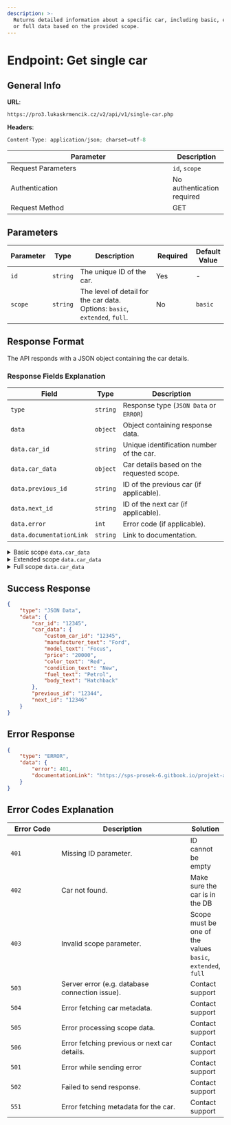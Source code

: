 ```yaml
---
description: >-
  Returns detailed information about a specific car, including basic, extended,
  or full data based on the provided scope.
---
```


# Endpoint: Get single car

## General Info

**URL**:&#x20;

```url
https://pro3.lukaskrmencik.cz/v2/api/v1/single-car.php
```

**Headers**:

```javascript
Content-Type: application/json; charset=utf-8
```

<table><thead><tr><th width="361">Parameter</th><th>Description</th></tr></thead><tbody><tr><td>Request Parameters</td><td><code>id</code>, <code>scope</code></td></tr><tr><td>Authentication</td><td>No authentication required</td></tr><tr><td>Request Method</td><td>GET</td></tr></tbody></table>

## Parameters

<table><thead><tr><th>Parameter</th><th>Type</th><th width="296">Description</th><th width="90">Required</th><th>Default Value</th></tr></thead><tbody><tr><td><code>id</code></td><td><code>string</code></td><td>The unique ID of the car.</td><td>Yes</td><td>-</td></tr><tr><td><code>scope</code></td><td><code>string</code></td><td>The level of detail for the car data. Options: <code>basic</code>, <code>extended</code>, <code>full</code>.</td><td>No</td><td><code>basic</code></td></tr></tbody></table>

## Response Format

The API responds with a JSON object containing the car details.

### Response Fields Explanation

| Field                    | Type     | Description                               |
| ------------------------ | -------- | ----------------------------------------- |
| `type`                   | `string` | Response type (`JSON Data` or `ERROR`)    |
| `data`                   | `object` | Object containing response data.          |
| `data.car_id`            | `string` | Unique identification number of the car.  |
| `data.car_data`          | `object` | Car details based on the requested scope. |
| `data.previous_id`       | `string` | ID of the previous car (if applicable).   |
| `data.next_id`           | `string` | ID of the next car (if applicable).       |
| `data.error`             | `int`    | Error code (if applicable).               |
| `data.documentationLink` | `string` | Link to documentation.                    |

<details>

<summary>Basic scope <code>data.car_data</code></summary>

<table><thead><tr><th width="222">Field</th><th width="89">Type</th><th>Description</th></tr></thead><tbody><tr><td><code>custom_car_id</code></td><td>String</td><td>Custom ID for the car</td></tr><tr><td><code>manufacturer_text</code></td><td>String</td><td>Car manufacturer</td></tr><tr><td><code>model_text</code></td><td>String</td><td>Car model</td></tr><tr><td><code>type_info</code></td><td>String</td><td>Type of the car</td></tr><tr><td><code>price</code></td><td>Float</td><td>Price of the car</td></tr><tr><td><code>price_mena_text</code></td><td>String</td><td>Currency of the price</td></tr><tr><td><code>color_text</code></td><td>String</td><td>Car color</td></tr><tr><td><code>condition_text</code></td><td>String</td><td>Condition of the car</td></tr><tr><td><code>fuel_text</code></td><td>String</td><td>Fuel type</td></tr><tr><td><code>body_text</code></td><td>String</td><td>Body type</td></tr><tr><td><code>date_in</code></td><td>Date</td><td>Date when the car entered</td></tr><tr><td><code>tachometr</code></td><td>Integer</td><td>Car odometer reading</td></tr><tr><td><code>tachometr_unit_text</code></td><td>String</td><td>Odometer unit (e.g., km, miles)</td></tr><tr><td><code>note</code></td><td>String</td><td>Additional notes</td></tr></tbody></table>

</details>

<details>

<summary>Extended scope <code>data.car_data</code></summary>

<table><thead><tr><th width="239">Field</th><th width="84">Type</th><th>Description</th></tr></thead><tbody><tr><td><code>custom_car_id</code></td><td>String</td><td>Custom ID for the car</td></tr><tr><td><code>manufacturer_text</code></td><td>String</td><td>Car manufacturer</td></tr><tr><td><code>model_text</code></td><td>String</td><td>Car model</td></tr><tr><td><code>type_info</code></td><td>String</td><td>Type of the car</td></tr><tr><td><code>price</code></td><td>Float</td><td>Price of the car</td></tr><tr><td><code>price_mena_text</code></td><td>String</td><td>Currency of the price</td></tr><tr><td><code>color_text</code></td><td>String</td><td>Car color</td></tr><tr><td><code>condition_text</code></td><td>String</td><td>Condition of the car</td></tr><tr><td><code>fuel_text</code></td><td>String</td><td>Fuel type</td></tr><tr><td><code>body_text</code></td><td>String</td><td>Body type</td></tr><tr><td><code>date_in</code></td><td>Date</td><td>Date when the car entered</td></tr><tr><td><code>tachometr</code></td><td>Integer</td><td>Car odometer reading</td></tr><tr><td><code>tachometr_unit_text</code></td><td>String</td><td>Odometer unit (e.g., km, miles)</td></tr><tr><td><code>note</code></td><td>String</td><td>Additional notes</td></tr><tr><td><code>engine_power</code></td><td>Integer</td><td>Engine power (in horsepower or kW)</td></tr><tr><td><code>engine_power_text</code></td><td>String</td><td>Engine power description</td></tr><tr><td><code>engine_volume</code></td><td>Float</td><td>Engine volume (in liters)</td></tr><tr><td><code>typ_hybridu_text</code></td><td>String</td><td>Hybrid type (e.g., Plug-in)</td></tr><tr><td><code>plug_in</code></td><td>Integer</td><td>Plug-in hybrid (1 if yes, 0 if no)</td></tr><tr><td><code>t_moment</code></td><td>Integer</td><td>Torque value (e.g., in Nm)</td></tr><tr><td><code>pocet_dveri</code></td><td>Integer</td><td>Number of doors</td></tr><tr><td><code>pocet_mist</code></td><td>Integer</td><td>Number of seats</td></tr><tr><td><code>first_owner</code></td><td>Integer</td><td>First owner status (1 if yes, 0 if no)</td></tr><tr><td><code>not_crashed</code></td><td>Integer</td><td>Not crashed (1 if yes, 0 if no)</td></tr><tr><td><code>financovani_pozn</code></td><td>String</td><td>Financing notes</td></tr><tr><td><code>service_book</code></td><td>Integer</td><td>Availability of service book (1 if yes, 0 if no)</td></tr><tr><td><code>made_date</code></td><td>Date</td><td>Production date</td></tr><tr><td><code>price_puvodni</code></td><td>Float</td><td>Original price</td></tr><tr><td><code>price_end</code></td><td>Float</td><td>Final price</td></tr><tr><td><code>kategorie_text</code></td><td>String</td><td>Car category</td></tr><tr><td><code>kind_text</code></td><td>String</td><td>Car type (e.g., sedan, SUV)</td></tr></tbody></table>

</details>

<details>

<summary>Full scope <code>data.car_data</code></summary>

<table><thead><tr><th width="203">Field</th><th width="80">Type</th><th width="368">Description</th></tr></thead><tbody><tr><td><code>body_klic</code></td><td>string</td><td>Key for body type</td></tr><tr><td><code>body_text</code></td><td>string</td><td>Text representation of the body type (e.g., SUV)</td></tr><tr><td><code>cebia_report</code></td><td>string</td><td>Report from CEBIA</td></tr><tr><td><code>cena_na_leasing</code></td><td>string</td><td>Leasing price</td></tr><tr><td><code>cena_na_leasing_2</code></td><td>string</td><td>Alternative leasing price</td></tr><tr><td><code>color_klic</code></td><td>string</td><td>Key for car color</td></tr><tr><td><code>color_text</code></td><td>string</td><td>Text description of car color (e.g., gray metallic)</td></tr><tr><td><code>condition_klic</code></td><td>string</td><td>Key for the condition of the car (e.g., new)</td></tr><tr><td><code>condition_text</code></td><td>string</td><td>Text description of the car's condition (e.g., new vehicle)</td></tr><tr><td><code>custom_car_id</code></td><td>string</td><td>Custom car identifier</td></tr><tr><td><code>date_in</code></td><td>string</td><td>Date the car was listed (YYYY-MM-DD)</td></tr><tr><td><code>dojezd</code></td><td>string</td><td>Range of the car (in km)</td></tr><tr><td><code>dokumenty</code></td><td>string</td><td>Documents related to the car</td></tr><tr><td><code>emise</code></td><td>string</td><td>Emissions</td></tr><tr><td><code>engine_power</code></td><td>string</td><td>Engine power (in kW)</td></tr><tr><td><code>engine_power_klic</code></td><td>string</td><td>Key for engine power</td></tr><tr><td><code>engine_power_text</code></td><td>string</td><td>Text representation of engine power (e.g., kW)</td></tr><tr><td><code>engine_volume</code></td><td>string</td><td>Engine volume (in cubic centimeters)</td></tr><tr><td><code>equipment</code></td><td>string</td><td>Equipment list for the car</td></tr><tr><td><code>evid_cislo</code></td><td>string</td><td>Evidence number</td></tr><tr><td><code>financovani</code></td><td>string</td><td>Financing options</td></tr><tr><td><code>financovani_pozn</code></td><td>string</td><td>Financing notes (e.g., VAT deduction available)</td></tr><tr><td><code>first_owner</code></td><td>string</td><td>Indicates if the car is a first-owner vehicle (0 for no, 1 for yes)</td></tr><tr><td><code>fuel_klic</code></td><td>string</td><td>Key for fuel type</td></tr><tr><td><code>fuel_text</code></td><td>string</td><td>Fuel type text (e.g., hybrid - petrol)</td></tr><tr><td><code>kap_akumulatoru</code></td><td>string</td><td>Battery capacity</td></tr><tr><td><code>kategorie_klic</code></td><td>string</td><td>Key for vehicle category</td></tr><tr><td><code>kategorie_text</code></td><td>string</td><td>Text description of the vehicle category (e.g., new)</td></tr><tr><td><code>kind_klic</code></td><td>string</td><td>Key for the vehicle type</td></tr><tr><td><code>kind_text</code></td><td>string</td><td>Text description of the vehicle type (e.g., personal car)</td></tr><tr><td><code>made_date</code></td><td>string</td><td>Manufacture date (YYYY-MM)</td></tr><tr><td><code>manufacturer_klic</code></td><td>string</td><td>Key for the manufacturer</td></tr><tr><td><code>manufacturer_text</code></td><td>string</td><td>Text description of the manufacturer (e.g., Peugeot)</td></tr><tr><td><code>max_rychlost</code></td><td>string</td><td>Maximum speed (in km/h)</td></tr><tr><td><code>met_dojezdu_klic</code></td><td>string</td><td>Key for range information</td></tr><tr><td><code>met_dojezdu_text</code></td><td>string</td><td>Range information text (e.g., unspecified)</td></tr><tr><td><code>met_spotreby_klic</code></td><td>string</td><td>Key for fuel consumption</td></tr><tr><td><code>met_spotreby_text</code></td><td>string</td><td>Fuel consumption text (e.g., unspecified)</td></tr><tr><td><code>model_klic</code></td><td>string</td><td>Key for the car model</td></tr><tr><td><code>model_text</code></td><td>string</td><td>Text description of the car model (e.g., 3008)</td></tr><tr><td><code>nabijeci_doba_1</code></td><td>string</td><td>Charging time option 1</td></tr><tr><td><code>nabijeci_doba_2</code></td><td>string</td><td>Charging time option 2</td></tr><tr><td><code>nabijeci_doba_3</code></td><td>string</td><td>Charging time option 3</td></tr><tr><td><code>nabijeci_vykon_1</code></td><td>string</td><td>Charging power option 1</td></tr><tr><td><code>nabijeci_vykon_2</code></td><td>string</td><td>Charging power option 2</td></tr><tr><td><code>nabijeci_vykon_3</code></td><td>string</td><td>Charging power option 3</td></tr><tr><td><code>neverejny</code></td><td>string</td><td>Indicates whether the car is private or public</td></tr><tr><td><code>not_crashed</code></td><td>string</td><td>Indicates whether the car has been in a crash (0 for no, 1 for yes)</td></tr><tr><td><code>note</code></td><td>string</td><td>Additional notes about the car</td></tr><tr><td><code>odpocet_2</code></td><td>string</td><td>VAT deduction eligibility (1 for yes, 0 for no)</td></tr><tr><td><code>photo_3D</code></td><td>string</td><td>3D photo availability (1 for yes, 0 for no)</td></tr><tr><td><code>photos</code></td><td>string</td><td>Photos of the car</td></tr><tr><td><code>plug_in</code></td><td>string</td><td>Indicates whether the car is a plug-in hybrid (1 for yes, 0 for no)</td></tr><tr><td><code>pocet_dveri</code></td><td>string</td><td>Number of doors</td></tr><tr><td><code>pocet_mist</code></td><td>string</td><td>Number of seats</td></tr><tr><td><code>price</code></td><td>string</td><td>Price of the car</td></tr><tr><td><code>price_2</code></td><td>string</td><td>Alternative price</td></tr><tr><td><code>price_end</code></td><td>string</td><td>Final price</td></tr><tr><td><code>price_end_2</code></td><td>string</td><td>Final alternative price</td></tr><tr><td><code>price_mena_klic</code></td><td>string</td><td>Currency key (e.g., CZK)</td></tr><tr><td><code>price_mena_klic_2</code></td><td>string</td><td>Alternative currency key</td></tr><tr><td><code>price_mena_text</code></td><td>string</td><td>Currency text (e.g., CZK)</td></tr><tr><td><code>price_mena_text_2</code></td><td>string</td><td>Alternative currency text</td></tr><tr><td><code>price_puvodni</code></td><td>string</td><td>Original price</td></tr><tr><td><code>price_puvodni_2</code></td><td>string</td><td>Alternative original price</td></tr><tr><td><code>radkova_loga</code></td><td>string</td><td>Row logo</td></tr><tr><td><code>service_book</code></td><td>string</td><td>Service book availability (1 for yes, 0 for no)</td></tr><tr><td><code>spotreba</code></td><td>string</td><td>Fuel consumption</td></tr><tr><td><code>spotreba_jedn</code></td><td>string</td><td>Unit for fuel consumption (e.g., l for liters)</td></tr><tr><td><code>state_klic</code></td><td>string</td><td>State key (e.g., CZ for Czech Republic)</td></tr><tr><td><code>state_text</code></td><td>string</td><td>State text (e.g., Czech Republic)</td></tr><tr><td><code>stk_to</code></td><td>string</td><td>Technical inspection expiry date</td></tr><tr><td><code>t_moment</code></td><td>string</td><td>Torque</td></tr><tr><td><code>tachometr</code></td><td>string</td><td>Odometer reading (in km)</td></tr><tr><td><code>tachometr_unit_klic</code></td><td>string</td><td>Unit key for odometer reading</td></tr><tr><td><code>tachometr_unit_text</code></td><td>string</td><td>Unit text for odometer reading (e.g., km)</td></tr><tr><td><code>tuning</code></td><td>string</td><td>Tuning information</td></tr><tr><td><code>typ_akumulatoru_klic</code></td><td>string</td><td>Battery type key</td></tr><tr><td><code>typ_akumulatoru_text</code></td><td>string</td><td>Battery type text</td></tr><tr><td><code>typ_klic</code></td><td>string</td><td>Key for the car type</td></tr><tr><td><code>typ_text</code></td><td>string</td><td>Car type text (e.g., electric car)</td></tr><tr><td><code>vehicle_id</code></td><td>string</td><td>Unique identifier for the vehicle</td></tr><tr><td><code>vybava</code></td><td>string</td><td>Equipment list</td></tr><tr><td><code>vybava_text</code></td><td>string</td><td>Text representation of car equipment</td></tr><tr><td><code>vin</code></td><td>string</td><td>Vehicle identification number (VIN)</td></tr><tr><td><code>vstupni_certifikat</code></td><td>string</td><td>Input certificate availability (1 for yes, 0 for no)</td></tr><tr><td><code>vystupni_certifikat</code></td><td>string</td><td>Exit certificate availability (1 for yes, 0 for no)</td></tr><tr><td><code>warranty</code></td><td>string</td><td>Warranty availability (1 for yes, 0 for no)</td></tr></tbody></table>

</details>

## Success Response

```json
{
    "type": "JSON Data",
    "data": {
        "car_id": "12345",
        "car_data": {
            "custom_car_id": "12345",
            "manufacturer_text": "Ford",
            "model_text": "Focus",
            "price": "20000",
            "color_text": "Red",
            "condition_text": "New",
            "fuel_text": "Petrol",
            "body_text": "Hatchback"
        },
        "previous_id": "12344",
        "next_id": "12346"
    }
}
```

## Error Response

```json
{
    "type": "ERROR",
    "data": {
        "error": 401,
        "documentationLink": "https://sps-prosek-6.gitbook.io/projekt-api/endpoint-get-cars"
    }
}
```

## Error Codes Explanation

<table><thead><tr><th width="136">Error Code</th><th width="393">Description</th><th>Solution</th></tr></thead><tbody><tr><td><code>401</code></td><td>Missing ID parameter.</td><td>ID cannot be empty</td></tr><tr><td><code>402</code></td><td>Car not found.</td><td>Make sure the car is in the DB</td></tr><tr><td><code>403</code></td><td>Invalid scope parameter.</td><td>Scope must be one of the values <code>basic</code>, <code>extended</code>, <code>full</code></td></tr><tr><td><code>503</code></td><td>Server error (e.g. database connection issue).</td><td>Contact support</td></tr><tr><td><code>504</code></td><td>Error fetching car metadata.</td><td>Contact support</td></tr><tr><td><code>505</code></td><td>Error processing scope data.</td><td>Contact support</td></tr><tr><td><code>506</code></td><td>Error fetching previous or next car details.</td><td>Contact support</td></tr><tr><td><code>501</code></td><td>Error while sending error</td><td>Contact support</td></tr><tr><td><code>502</code></td><td>Failed to send response.</td><td>Contact support</td></tr><tr><td><code>551</code></td><td>Error fetching metadata for the car.</td><td>Contact support</td></tr></tbody></table>

